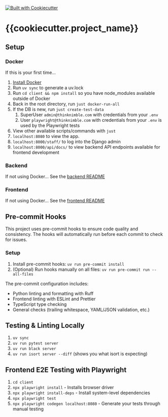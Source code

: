 [![Built with Cookiecutter](https://img.shields.io/badge/built%20with-Cookiecutter-ff69b4.svg?logo=cookiecutter)](https://github.com/cookiecutter/cookiecutter)

# {{cookiecutter.project_name}}

## Setup

### Docker

If this is your first time...

1. [Install Docker](https://www.docker.com/)
1. Run `uv sync` to generate a uv.lock
1. Run `cd client && npm install` so you have node_modules available outside of Docker
1. Back in the root directory, run `just docker-run-all`
1. If the DB is new, run `just create-test-data`
   1. SuperUser `admin@thinknimble.com` with credentials from your `.env`
   1. User `playwright@thinknimble.com` with credentials from your `.env` is used by the Playwright
      tests
1. View other available scripts/commands with `just`
1. `localhost:8080` to view the app.
1. `localhost:8000/staff/` to log into the Django admin
1. `localhost:8000/api/docs/` to view backend API endpoints available for frontend development

### Backend

If not using Docker...
See the [backend README](server/README.md)

### Frontend

If not using Docker...
See the [frontend README](client/README.md)

## Pre-commit Hooks

This project uses pre-commit hooks to ensure code quality and consistency. The hooks will automatically run before each commit to check for issues.

### Setup

1. Install pre-commit hooks: `uv run pre-commit install`
2. (Optional) Run hooks manually on all files: `uv run pre-commit run --all-files`

The pre-commit configuration includes:
- Python linting and formatting with Ruff
- Frontend linting with ESLint and Prettier
- TypeScript type checking
- General checks (trailing whitespace, YAML/JSON validation, etc.)

## Testing & Linting Locally

1. `uv sync`
1. `uv run pytest server`
1. `uv run black server`
1. `uv run isort server --diff` (shows you what isort is expecting)

## Frontend E2E Testing with Playwright

1. `cd client`
1. `npx playwright install` - Installs browser driver
1. `npx playwright install-deps` - Install system-level dependencies
1. `npx playwright test`
1. `npx playwright codegen localhost:8080` - Generate your tests through manual testing

